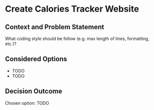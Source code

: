 # Create Calories Tracker Website

## Context and Problem Statement
What coding style should be follow (e.g. max length of lines, formatting, etc.)? 

## Considered Options

* TODO
* TODO

## Decision Outcome

Chosen option: TODO
